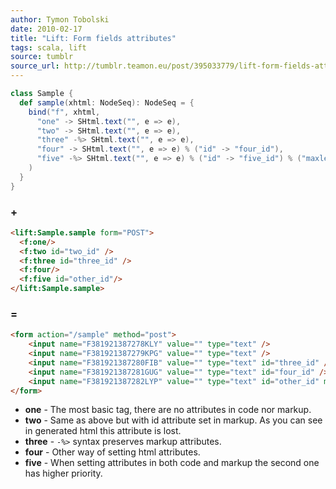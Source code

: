 ```yaml
---
author: Tymon Tobolski
date: 2010-02-17
title: "Lift: Form fields attributes"
tags: scala, lift
source: tumblr
source_url: http://tumblr.teamon.eu/post/395033779/lift-form-fields-attributes
---
```



```scala
class Sample {
  def sample(xhtml: NodeSeq): NodeSeq = {
    bind("f", xhtml,
      "one" -> SHtml.text("", e => e),
      "two" -> SHtml.text("", e => e),
      "three" -%> SHtml.text("", e => e),
      "four" -> SHtml.text("", e => e) % ("id" -> "four_id"),
      "five" -%> SHtml.text("", e => e) % ("id" -> "five_id") % ("maxlength" -> "20")
    )
  }
}
```

### +

```html
<lift:Sample.sample form="POST">
  <f:one/>
  <f:two id="two_id" />
  <f:three id="three_id" />
  <f:four/>
  <f:five id="other_id"/>
</lift:Sample.sample>
```

### =
```html
<form action="/sample" method="post">
    <input name="F381921387278KLY" value="" type="text" />
    <input name="F381921387279KPG" value="" type="text" />
    <input name="F381921387280FIB" value="" type="text" id="three_id" />
    <input name="F381921387281GUG" value="" type="text" id="four_id" />
    <input name="F381921387282LYP" value="" type="text" id="other_id" maxlength="20" />
</form>
```

- **one** - The most basic tag, there are no attributes in code nor markup.
- **two** - Same as above but with id attribute set in markup. As you can see in generated html this attribute is lost.
- **three** - `-%>` syntax preserves markup attributes.
- **four** - Other way of setting html attributes.
- **five** - When setting attributes in both code and markup the second one has higher priority.
